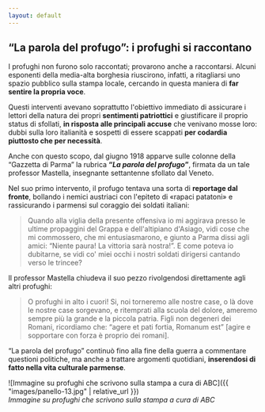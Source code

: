 ```yaml
---
layout: default
---
```


## “La parola del profugo”: i profughi si raccontano

I profughi non furono solo raccontati; provarono anche a raccontarsi. Alcuni esponenti della media-alta borghesia riuscirono, infatti, a ritagliarsi uno spazio pubblico sulla stampa locale, cercando in questa maniera di **far sentire la propria voce**. 

Questi interventi avevano soprattutto l'obiettivo immediato di assicurare i lettori della natura dei propri **sentimenti patriottici** e giustificare il proprio status di sfollati, **in risposta alle principali accuse** che venivano mosse loro: dubbi sulla loro italianità e sospetti di essere scappati **per codardia piuttosto che per necessità**. 

Anche con questo scopo, dal giugno 1918 apparve sulle colonne della “Gazzetta di Parma” la rubrica **“*La parola del profugo*”**, firmata da un tale professor Mastella, insegnante settantenne sfollato dal Veneto. 

Nel suo primo intervento, il profugo tentava una sorta di **reportage dal fronte**, bollando i nemici austriaci con l'epiteto di «rapaci patatoni» e rassicurando i parmensi sul coraggio dei soldati italiani:

> Quando alla viglia della presente offensiva io mi aggirava presso le ultime propaggini del Grappa e dell'altipiano d'Asiago, vidi cose che mi commossero, che mi entusiasmarono, e giunto a Parma dissi agli amici: “Niente paura! La vittoria sarà nostra!”. E come poteva io dubitarne, se vidi co' miei occhi i nostri soldati dirigersi cantando verso le trincee? 

Il professor Mastella chiudeva il suo pezzo rivolgendosi direttamente agli altri profughi:

> O profughi in alto i cuori! Si, noi torneremo alle nostre case, o là dove le nostre case sorgevano, e ritemprati alla scuola del dolore, ameremo sempre più la grande e la piccola patria. Figli non degeneri dei Romani, ricordiamo che: “agere et pati fortia, Romanum est” [agire e sopportare con forza è proprio dei romani].

“La parola del profugo” continuò fino alla fine della guerra a commentare questioni politiche, ma anche a trattare argomenti quotidiani, **inserendosi di fatto nella vita culturale parmense**.

![Immagine su profughi che scrivono sulla stampa a cura di ABC]({{ "images/panello-13.jpg" | relative_url }})  
*Immagine su profughi che scrivono sulla stampa a cura di ABC*

